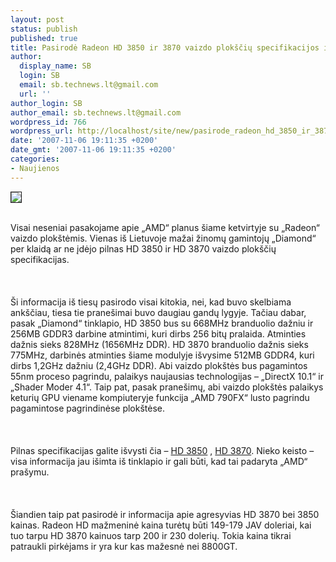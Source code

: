 ```yaml
---
layout: post
status: publish
published: true
title: Pasirodė Radeon HD 3850 ir 3870 vaizdo plokščių specifikacijos ir kainos (Atnaujinta)
author:
  display_name: SB
  login: SB
  email: sb.technews.lt@gmail.com
  url: ''
author_login: SB
author_email: sb.technews.lt@gmail.com
wordpress_id: 766
wordpress_url: http://localhost/site/new/pasirode_radeon_hd_3850_ir_3870_vaizdo_ploksciu_specifikacijos_ir_kainos_atnaujinta/
date: '2007-11-06 19:11:35 +0200'
date_gmt: '2007-11-06 19:11:35 +0200'
categories:
- Naujienos
---
```

<div class="imgright"><img src="http://img401.imageshack.us/img401/8679/hd3870picdt7.jpg" border="1"></div>
<p><br>Visai neseniai pasakojame apie „AMD“ planus šiame ketvirtyje su „Radeon“ vaizdo plokštėmis. Vienas iš Lietuvoje mažai žinomų gamintojų „Diamond“ per klaidą ar ne įdėjo pilnas HD 3850 ir HD 3870 vaizdo plokščių specifikacijas.<br />
<br><br />
<br>Ši informacija iš tiesų pasirodo visai kitokia, nei, kad buvo skelbiama ankščiau, tiesa tie pranešimai buvo daugiau gandų lygyje. Tačiau dabar, pasak „Diamond“ tinklapio, HD 3850 bus su 668MHz branduolio dažniu ir 256MB GDDR3 darbine atmintimi, kuri dirbs 256 bitų pralaida. Atminties dažnis sieks 828MHz (1656MHz DDR). HD 3870 branduolio dažnis sieks 775MHz, darbinės atminties šiame modulyje išvysime 512MB GDDR4, kuri dirbs 1,2GHz dažniu (2,4GHz DDR). Abi vaizdo plokštės bus pagamintos 55nm proceso pagrindu, palaikys naujausias technologijas – „DirectX 10.1“ ir „Shader Moder 4.1“. Taip pat, pasak pranešimų, abi vaizdo plokštės palaikys keturių GPU viename kompiuteryje funkcija „AMD 790FX“ lusto pagrindu pagamintose pagrindinėse plokštėse.<br />
<br><br />
<br>Pilnas specifikacijas galite išvysti čia – <a class="ns" href="http://www.techpowerup.com/img/07-11-05/HD_3850.jpg">HD 3850</a> , <a class="ns" href="http://www.techpowerup.com/img/07-11-05/HD_3870.jpg">HD 3870</a>.  Nieko keisto – visa informacija jau išimta iš tinklapio ir gali būti, kad tai padaryta „AMD“ prašymu.<br />
<br><br />
<br>Šiandien taip pat pasirodė ir informacija apie agresyvias HD 3870 bei 3850 kainas. Radeon HD mažmeninė kaina turėtų būti 149-179 JAV doleriai, kai tuo tarpu HD 3870 kainuos tarp 200 ir 230 dolerių. Tokia kaina tikrai patraukli pirkėjams ir yra kur kas mažesnė nei 8800GT.</p>
